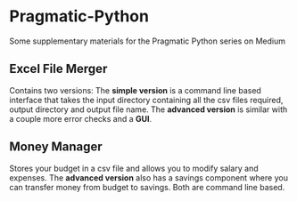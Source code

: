 # Pragmatic-Python
Some supplementary materials for the Pragmatic Python series on Medium

## Excel File Merger
Contains two versions: 
The **simple version** is a command line based interface that takes the input directory containing all the csv files required, output directory and output file name.
The **advanced version** is similar with a couple more error checks and a **GUI**.

## Money Manager
Stores your budget in a csv file and allows you to modify salary and expenses. The **advanced version** also has a savings component where you can transfer money from budget to savings. Both are command line based.
